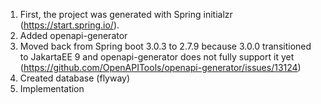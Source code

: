 1. First, the project was generated with Spring initialzr (https://start.spring.io/).
2. Added openapi-generator
3. Moved back from Spring boot 3.0.3 to 2.7.9 because 3.0.0 transitioned to JakartaEE 9 and
   openapi-generator does not fully support it
   yet (https://github.com/OpenAPITools/openapi-generator/issues/13124)
4. Created database (flyway)
5. Implementation